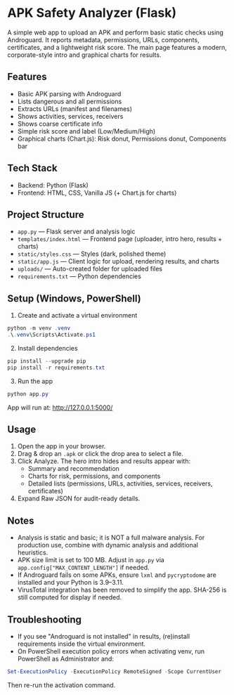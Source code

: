 # APK Safety Analyzer (Flask)

A simple web app to upload an APK and perform basic static checks using Androguard. It reports metadata, permissions, URLs, components, certificates, and a lightweight risk score. The main page features a modern, corporate-style intro and graphical charts for results.

## Features
- Basic APK parsing with Androguard
- Lists dangerous and all permissions
- Extracts URLs (manifest and filenames)
- Shows activities, services, receivers
- Shows coarse certificate info
- Simple risk score and label (Low/Medium/High)
- Graphical charts (Chart.js): Risk donut, Permissions donut, Components bar

## Tech Stack
- Backend: Python (Flask)
- Frontend: HTML, CSS, Vanilla JS (+ Chart.js for charts)

## Project Structure
- `app.py` — Flask server and analysis logic
- `templates/index.html` — Frontend page (uploader, intro hero, results + charts)
- `static/styles.css` — Styles (dark, polished theme)
- `static/app.js` — Client logic for upload, rendering results, and charts
- `uploads/` — Auto-created folder for uploaded files
- `requirements.txt` — Python dependencies

## Setup (Windows, PowerShell)
1) Create and activate a virtual environment
```powershell
python -m venv .venv
.\.venv\Scripts\Activate.ps1
```

2) Install dependencies
```powershell
pip install --upgrade pip
pip install -r requirements.txt
```

3) Run the app
```powershell
python app.py
```
App will run at: http://127.0.0.1:5000/

## Usage
1) Open the app in your browser.
2) Drag & drop an `.apk` or click the drop area to select a file.
3) Click Analyze. The hero intro hides and results appear with:
   - Summary and recommendation
   - Charts for risk, permissions, and components
   - Detailed lists (permissions, URLs, activities, services, receivers, certificates)
4) Expand Raw JSON for audit-ready details.

## Notes
- Analysis is static and basic; it is NOT a full malware analysis. For production use, combine with dynamic analysis and additional heuristics.
- APK size limit is set to 100 MB. Adjust in `app.py` via `app.config["MAX_CONTENT_LENGTH"]` if needed.
- If Androguard fails on some APKs, ensure `lxml` and `pycryptodome` are installed and your Python is 3.9–3.11.
- VirusTotal integration has been removed to simplify the app. SHA-256 is still computed for display if needed.

## Troubleshooting
- If you see "Androguard is not installed" in results, (re)install requirements inside the virtual environment.
- On PowerShell execution policy errors when activating venv, run PowerShell as Administrator and:
```powershell
Set-ExecutionPolicy -ExecutionPolicy RemoteSigned -Scope CurrentUser
```
Then re-run the activation command.
